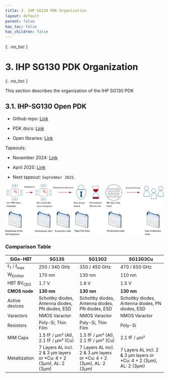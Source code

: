 ```yaml
---
title: 3. IHP SG130 PDK Organization
layout: default
parent: false
has_toc: false
has_children: false
---
```

{: .no_toc }
# 3. IHP SG130 PDK Organization

{: .no_toc }

<!-- <details open markdown="block">
  <summary>
    Table of contents
  </summary>
  {: .text-delta }
- TOC
{:toc}
</details> -->

This section describes the organization of the IHP SG130 PDK


## 3.1. IHP-SG130 Open PDK

- Github repo: [Link](https://github.com/IHP-GmbH/IHP-Open-PDK/)

- PDK docs: [Link](https://ihp-open-pdk-docs.readthedocs.io/en/latest/index.html)

- Open libraries: [Link](https://github.com/IHP-GmbH/IHP-Open-DesignLib)

Tapeouts:

- November 2024: [Link](https://github.com/IHP-GmbH/TO_Apr2025)

- April 2025: [Link](https://github.com/IHP-GmbH/TO_Apr2025)

- Next tapeout: `September 2025`.

![](images/3.1-overview_pdk.png)

### Comparison Table

| **SiGe-HBT**           | SG13S              | SG13G2             | SG13G3Cu           |
|------------------------|--------------------|--------------------|--------------------|
| f<sub>T</sub> / f<sub>max</sub> | 250 / 340 GHz     | 350 / 450 GHz     | 470 / 650 GHz     |
| W<sub>Emitter</sub>    | 170 nm             | 130 nm             | 110 nm             |
| HBT BV<sub>CEO</sub>   | 1.7 V              | 1.6 V              | 1.5 V              |
| **CMOS node**          | **130 nm**         | **130 nm**         | **130 nm**         |
| Active devices         | Schottky diodes, Antenna diodes, PN diodes, ESD | Schottky diodes, Antenna diodes, PN diodes, ESD | Schottky diodes, Antenna diodes, PN diodes, ESD |
| Varactors              | NMOS Varactor      | NMOS Varactor      | NMOS Varactor      |
| Resistors              | Poly-Si, Thin Film | Poly-Si, Thin Film | Poly-Si            |
| MIM Caps               | 1.5 fF / µm² (Al), 2.1 fF / µm² (Cu) | 1.5 fF / µm² (Al), 2.1 fF / µm² (Cu) | 2.1 fF / µm²       |
| Metallization          | 7 Layers AL incl. 2 & 3 µm layers or *Cu: 4 + 2 (3µm), AL: 2 (3µm) | 7 Layers AL incl. 2 & 3 µm layers or *Cu: 4 + 2 (3µm), AL: 2 (3µm) | 7 Layers AL incl. 2 & 3 µm layers or *Cu: 4 + 2 (3µm), AL: 2 (3µm) | *Cu BEOL from X FAB
